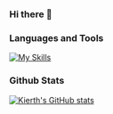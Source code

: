 ### Hi there 👋

### Languages and Tools
[![My Skills](https://skillicons.dev/icons?i=html,css,js,ts,php,java,c,cpp,bots,figma,heroku,linux,mysql,bootstrap,tailwind,git,react,nodejs,nextjs,ps,postman,laravel,vercel,vscode&perline=9)](https://skillicons.dev)

### Github Stats
[![Kierth's GitHub stats](https://github-readme-stats.vercel.app/api?username=krbvk)](https://github.com/anuraghazra/github-readme-stats)
<!--
**krbvk/krbvk** is a ✨ _special_ ✨ repository because its `README.md` (this file) appears on your GitHub profile.

Here are some ideas to get you started:

- 🔭 I’m currently working on ...
- 🌱 I’m currently learning ...
- 👯 I’m looking to collaborate on ...
- 🤔 I’m looking for help with ...
- 💬 Ask me about ...
- 📫 How to reach me: ...
- 😄 Pronouns: ...
- ⚡ Fun fact: ...
-->
